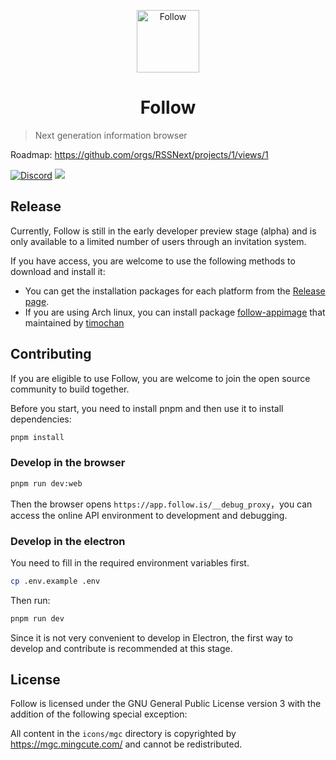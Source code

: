 <p align="center">
<img src="https://github.com/RSSNext/follow/assets/41265413/c6c02ad5-cddc-46f5-8420-a47afe1c82fe" alt="Follow" width="100">
</p>
<h1 align="center">Follow</h1>

> Next generation information browser

Roadmap: https://github.com/orgs/RSSNext/projects/1/views/1

[![Discord](https://img.shields.io/discord/1243823539426033696?logo=discord&label=Discord&style=flat-square&color=5865F2)](https://discord.gg/xHCVQZ6wmZ) [![](https://img.shields.io/badge/any_text-Follow-blue?color=2CA5E0&label=_&logo=x&cacheSeconds=3600&style=flat-square)](https://x.com/intent/follow?screen_name=follow_app_)

## Release

Currently, Follow is still in the early developer preview stage (alpha) and is only available to a limited number of users through an invitation system.

If you have access, you are welcome to use the following methods to download and install it:

- You can get the installation packages for each platform from the [Release page](https://github.com/RSSNext/Follow/releases).
- If you are using Arch linux, you can install package [follow-appimage](https://aur.archlinux.org/packages/follow-appimage) that maintained by [timochan](https://github.com/ttimochan)


## Contributing

If you are eligible to use Follow, you are welcome to join the open source community to build together.

Before you start, you need to install pnpm and then use it to install dependencies:

```sh
pnpm install
```

### Develop in the browser

```sh
pnpm run dev:web
```

Then the browser opens `https://app.follow.is/__debug_proxy`，you can access the online API environment to development and debugging.

### Develop in the electron

You need to fill in the required environment variables first.

```sh
cp .env.example .env
```

Then run:

```sh
pnpm run dev
```

Since it is not very convenient to develop in Electron, the first way to develop and contribute is recommended at this stage.

## License

Follow is licensed under the GNU General Public License version 3 with the addition of the following special exception:

All content in the `icons/mgc` directory is copyrighted by https://mgc.mingcute.com/ and cannot be redistributed.
